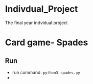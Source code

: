 # Indivdual_Project
 The final year indvidual project

# Card game- Spades

## Run
- run command: `python3 spades.py`
-

